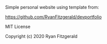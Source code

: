 Simple personal website using template from:

https://github.com/RyanFitzgerald/devportfolio

MIT License

Copyright (c) 2020 Ryan Fitzgerald
